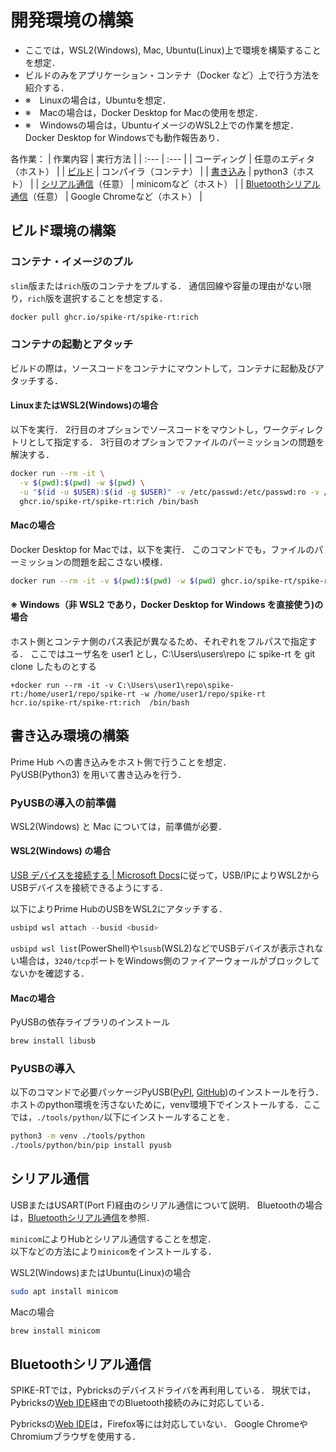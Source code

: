 # 開発環境の構築
- ここでは，WSL2(Windows), Mac, Ubuntu(Linux)上で環境を構築することを想定．
- ビルドのみをアプリケーション・コンテナ（Docker など）上で行う方法を紹介する．
- ※　Linuxの場合は，Ubuntuを想定．
- ※　Macの場合は，Docker Desktop for Macの使用を想定．
- ※　Windowsの場合は，UbuntuイメージのWSL2上での作業を想定．Docker Desktop for Windowsでも動作報告あり．

各作業：
| 作業内容 | 実行方法 |
| :--- | :--- |
| コーディング | 任意のエディタ（ホスト） |
| [ビルド](#ビルド環境の構築) | コンパイラ（コンテナ） |
| [書き込み](#書き込み環境の構築) | python3（ホスト） |
| [シリアル通信](#シリアル通信)（任意） | minicomなど（ホスト） |
| [Bluetoothシリアル通信](#Bluetoothシリアル通信)（任意） | Google Chromeなど（ホスト） |


## ビルド環境の構築
### コンテナ・イメージのプル
`slim`版または`rich`版のコンテナをプルする．
通信回線や容量の理由がない限り，`rich`版を選択することを想定する．
```bash
docker pull ghcr.io/spike-rt/spike-rt:rich
```

### コンテナの起動とアタッチ
ビルドの際は，ソースコードをコンテナにマウントして，コンテナに起動及びアタッチする．

#### LinuxまたはWSL2(Windows)の場合
以下を実行．
2行目のオプションでソースコードをマウントし，ワークディレクトリとして指定する．
3行目のオプションでファイルのパーミッションの問題を解決する．
```bash
docker run --rm -it \
  -v $(pwd):$(pwd) -w $(pwd) \
  -u "$(id -u $USER):$(id -g $USER)" -v /etc/passwd:/etc/passwd:ro -v /etc/group:/etc/group:ro \
  ghcr.io/spike-rt/spike-rt:rich /bin/bash
```

#### Macの場合
Docker Desktop for Macでは，以下を実行．
このコマンドでも，ファイルのパーミッションの問題を起こさない模様．
```bash
docker run --rm -it -v $(pwd):$(pwd) -w $(pwd) ghcr.io/spike-rt/spike-rt:rich /bin/bash
```

#### ※ Windows（非 WSL2 であり，Docker Desktop for Windows を直接使う)の場合
ホスト側とコンテナ側のパス表記が異なるため、それぞれをフルパスで指定する．
ここではユーザ名を user1 とし，C:\Users\users\repo に spike-rt を git clone したものとする

```winbatch
+docker run --rm -it -v C:\Users\user1\repo\spike-rt:/home/user1/repo/spike-rt -w /home/user1/repo/spike-rt hcr.io/spike-rt/spike-rt:rich  /bin/bash
```

## 書き込み環境の構築
Prime Hub への書き込みをホスト側で行うことを想定．  
PyUSB(Python3) を用いて書き込みを行う．

### PyUSBの導入の前準備
WSL2(Windows) と Mac については，前準備が必要．

#### WSL2(Windows) の場合
[USB デバイスを接続する | Microsoft Docs](https://docs.microsoft.com/ja-jp/windows/wsl/connect-usb)に従って，USB/IPによりWSL2からUSBデバイスを接続できるようにする． 

以下によりPrime HubのUSBをWSL2にアタッチする．
```powershell
usbipd wsl attach --busid <busid>
```

`usbipd wsl list`(PowerShell)や`lsusb`(WSL2)などでUSBデバイスが表示されない場合は，`3240/tcp`ポートをWindows側のファイアーウォールがブロックしてないかを確認する．
 
#### Macの場合
PyUSBの依存ライブラリのインストール
```bash
brew install libusb
```

### PyUSBの導入
以下のコマンドで必要パッケージPyUSB([PyPI](https://pypi.org/project/pyusb/), [GitHub](https://github.com/pyusb/pyusb))のインストールを行う．  
ホストのpython環境を汚さないために，venv環境下でインストールする．ここでは，`./tools/python/`以下にインストールすることを． 
```bash
python3 -m venv ./tools/python
./tools/python/bin/pip install pyusb
```

## シリアル通信
USBまたはUSART(Port F)経由のシリアル通信について説明．
Bluetoothの場合は，[Bluetoothシリアル通信](#Bluetoothシリアル通信)を参照．

`minicom`によりHubとシリアル通信することを想定．  
以下などの方法により`minicom`をインストールする．

WSL2(Windows)またはUbuntu(Linux)の場合
```bash
sudo apt install minicom
```

Macの場合
```bash
brew install minicom
```

## Bluetoothシリアル通信
SPIKE-RTでは，Pybricksのデバイスドライバを再利用している．
現状では，Pybricksの[Web IDE](https://beta.pybricks.com/)経由でのBluetooth接続のみに対応している．

Pybricksの[Web IDE](https://beta.pybricks.com/)は，Firefox等には対応していない．
Google ChromeやChromiumブラウザを使用する．
